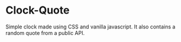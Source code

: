 # Clock-Quote

Simple clock made using CSS and vanilla javascript.
It also contains a random quote from a public API.
